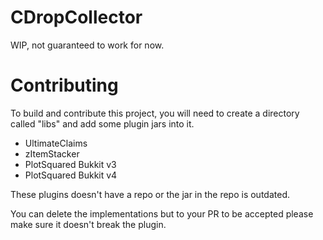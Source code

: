 # CDropCollector
WIP, not guaranteed to work for now.

# Contributing
To build and contribute this project, you will need to create a directory called "libs" and add some plugin jars into it.
- UltimateClaims
- zItemStacker
- PlotSquared Bukkit v3
- PlotSquared Bukkit v4

These plugins doesn't have a repo or the jar in the repo is outdated.

You can delete the implementations but to your PR to be accepted please make sure it doesn't break the plugin.
